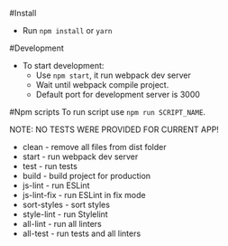 #Install
* Run `npm install` or `yarn`

#Development
* To start development:
	* Use `npm start`, it run webpack dev server
	* Wait until webpack compile project.
	* Default port for development server is 3000

#Npm scripts
To run script use `npm run SCRIPT_NAME`.

NOTE: NO TESTS WERE PROVIDED FOR CURRENT APP!

* clean - remove all files from dist folder
* start - run webpack dev server
* test - run tests
* build - build project for production
* js-lint - run ESLint
* js-lint-fix - run ESLint in fix mode
* sort-styles - sort styles
* style-lint - run Stylelint
* all-lint - run all linters
* all-test - run tests and all linters
